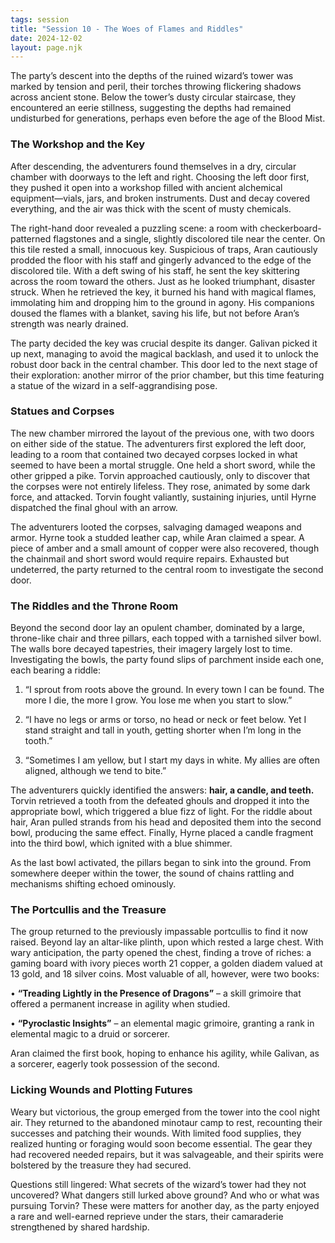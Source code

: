 ```yaml
---
tags: session
title: "Session 10 - The Woes of Flames and Riddles"
date: 2024-12-02
layout: page.njk
---
```

The party’s descent into the depths of the ruined wizard’s tower was marked by tension and peril, their torches throwing flickering shadows across ancient stone. Below the tower’s dusty circular staircase, they encountered an eerie stillness, suggesting the depths had remained undisturbed for generations, perhaps even before the age of the Blood Mist.

### The Workshop and the Key

After descending, the adventurers found themselves in a dry, circular chamber with doorways to the left and right. Choosing the left door first, they pushed it open into a workshop filled with ancient alchemical equipment—vials, jars, and broken instruments. Dust and decay covered everything, and the air was thick with the scent of musty chemicals.

The right-hand door revealed a puzzling scene: a room with checkerboard-patterned flagstones and a single, slightly discolored tile near the center. On this tile rested a small, innocuous key. Suspicious of traps, Aran cautiously prodded the floor with his staff and gingerly advanced to the edge of the discolored tile. With a deft swing of his staff, he sent the key skittering across the room toward the others. Just as he looked triumphant, disaster struck. When he retrieved the key, it burned his hand with magical flames, immolating him and dropping him to the ground in agony. His companions doused the flames with a blanket, saving his life, but not before Aran’s strength was nearly drained.

The party decided the key was crucial despite its danger. Galivan picked it up next, managing to avoid the magical backlash, and used it to unlock the robust door back in the central chamber. This door led to the next stage of their exploration: another mirror of the prior chamber, but this time featuring a statue of the wizard in a self-aggrandising pose.

### Statues and Corpses

The new chamber mirrored the layout of the previous one, with two doors on either side of the statue. The adventurers first explored the left door, leading to a room that contained two decayed corpses locked in what seemed to have been a mortal struggle. One held a short sword, while the other gripped a pike. Torvin approached cautiously, only to discover that the corpses were not entirely lifeless. They rose, animated by some dark force, and attacked. Torvin fought valiantly, sustaining injuries, until Hyrne dispatched the final ghoul with an arrow.

The adventurers looted the corpses, salvaging damaged weapons and armor. Hyrne took a studded leather cap, while Aran claimed a spear. A piece of amber and a small amount of copper were also recovered, though the chainmail and short sword would require repairs. Exhausted but undeterred, the party returned to the central room to investigate the second door.

### The Riddles and the Throne Room

Beyond the second door lay an opulent chamber, dominated by a large, throne-like chair and three pillars, each topped with a tarnished silver bowl. The walls bore decayed tapestries, their imagery largely lost to time. Investigating the bowls, the party found slips of parchment inside each one, each bearing a riddle:

1.  “I sprout from roots above the ground. In every town I can be found. The more I die, the more I grow. You lose me when you start to slow.”

2.  “I have no legs or arms or torso, no head or neck or feet below. Yet I stand straight and tall in youth, getting shorter when I’m long in the tooth.”

3.  “Sometimes I am yellow, but I start my days in white. My allies are often aligned, although we tend to bite.”

The adventurers quickly identified the answers: **hair, a candle, and teeth.** Torvin retrieved a tooth from the defeated ghouls and dropped it into the appropriate bowl, which triggered a blue fizz of light. For the riddle about hair, Aran pulled strands from his head and deposited them into the second bowl, producing the same effect. Finally, Hyrne placed a candle fragment into the third bowl, which ignited with a blue shimmer.

As the last bowl activated, the pillars began to sink into the ground. From somewhere deeper within the tower, the sound of chains rattling and mechanisms shifting echoed ominously.

### The Portcullis and the Treasure

The group returned to the previously impassable portcullis to find it now raised. Beyond lay an altar-like plinth, upon which rested a large chest. With wary anticipation, the party opened the chest, finding a trove of riches: a gaming board with ivory pieces worth 21 copper, a golden diadem valued at 13 gold, and 18 silver coins. Most valuable of all, however, were two books:

•  **“Treading Lightly in the Presence of Dragons”** – a skill grimoire that offered a permanent increase in agility when studied.

•  **“Pyroclastic Insights”** – an elemental magic grimoire, granting a rank in elemental magic to a druid or sorcerer.

Aran claimed the first book, hoping to enhance his agility, while Galivan, as a sorcerer, eagerly took possession of the second.

### Licking Wounds and Plotting Futures

Weary but victorious, the group emerged from the tower into the cool night air. They returned to the abandoned minotaur camp to rest, recounting their successes and patching their wounds. With limited food supplies, they realized hunting or foraging would soon become essential. The gear they had recovered needed repairs, but it was salvageable, and their spirits were bolstered by the treasure they had secured.

Questions still lingered: What secrets of the wizard’s tower had they not uncovered? What dangers still lurked above ground? And who or what was pursuing Torvin? These were matters for another day, as the party enjoyed a rare and well-earned reprieve under the stars, their camaraderie strengthened by shared hardship.
